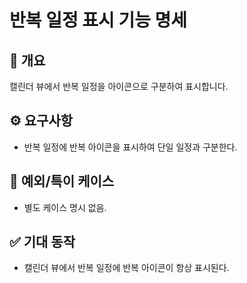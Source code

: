 # 반복 일정 표시 기능 명세

## 📘 개요
캘린더 뷰에서 반복 일정을 아이콘으로 구분하여 표시합니다.

## ⚙️ 요구사항
- 반복 일정에 반복 아이콘을 표시하여 단일 일정과 구분한다.

## 🧩 예외/특이 케이스
- 별도 케이스 명시 없음.

## ✅ 기대 동작
- 캘린더 뷰에서 반복 일정에 반복 아이콘이 항상 표시된다.
